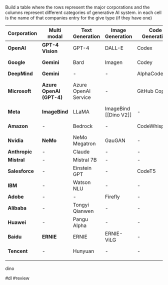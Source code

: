 
Build a table where the rows represent the major corporations and the columns represent different categories of generative AI system. in each cell is the name of that companies entry for the give type (if they have one)

| **Corporation** | **Multi modal**          | **Text Generation**  | **Image Generation**     | **Code Generation** | **Speech Generation**           |
| --------------- | ------------------------ | -------------------- | ------------------------ | ------------------- | ------------------------------- |
| **OpenAI**      | **GPT-4 Vision**         | GPT-4                | DALL-E                   | Codex               | Whisper                         |
| **Google**      | **Gemini**               | Bard                 | Imagen                   | Codey               | Speech-to-Text                  |
| **DeepMind**    | **Gemini**               | -                    | -                        | AlphaCode           | WaveNet                         |
| **Microsoft**   | **Azure OpenAI (GPT-4)** | Azure OpenAI Service | -                        | GitHub Copilot      | Azure Cognitive Services Speech |
| **Meta**        | **ImageBind**            | LLaMA                | ImageBind<br>[[Dino V2]] | -                   | -                               |
| **Amazon**      | -                        | Bedrock              | -                        | CodeWhisperer       | Amazon Polly                    |
| **Nvidia**      | **NeMo**                 | NeMo Megatron        | GauGAN                   | -                   | Riva TTS                        |
| **Anthropic**   | -                        | Claude               | -                        | -                   | -                               |
| **Mistral**     | -                        | Mistral 7B           | -                        | -                   | -                               |
| **Salesforce**  | -                        | Einstein GPT         | -                        | CodeT5              | -                               |
| **IBM**         | -                        | Watson NLU           | -                        | -                   | Watson TTS                      |
| **Adobe**       | -                        | -                    | Firefly                  | -                   | -                               |
| **Alibaba**     | -                        | Tongyi Qianwen       | -                        | -                   | -                               |
| **Huawei**      | -                        | Pangu Alpha          | -                        | -                   | Huawei Speech                   |
| **Baidu**       | **ERNIE**                | ERNIE                | ERNIE-ViLG               | -                   | Baidu Speech                    |
| **Tencent**     | -                        | Hunyuan              | -                        | -                   | Tencent AI Voice                |
|                 |                          |                      |                          |                     |                                 |

dino


#dl #review 
